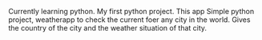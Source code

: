 Currently learning python. My first python project. This app Simple python project,  weatherapp to check the current foer any city in the world. Gives the country of the city and the weather situation of that city.
